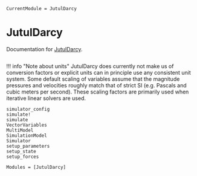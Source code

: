 ```@meta
CurrentModule = JutulDarcy
```

# JutulDarcy

Documentation for [JutulDarcy](https://github.com/sintefmath/JutulDarcy.jl).

```@index
```
!!! info "Note about units"
    JutulDarcy does currently not make us of conversion factors or explicit
    units can in principle use any consistent unit system. Some default scaling
    of variables assume that the magnitude pressures and velocities roughly
    match that of strict SI (e.g. Pascals and cubic meters per second). These
    scaling factors are primarily used when iterative linear solvers are used.

```@docs
simulator_config
simulate!
simulate
VectorVariables
MultiModel
SimulationModel
Simulator
setup_parameters
setup_state
setup_forces
```

```@autodocs
Modules = [JutulDarcy]
```
